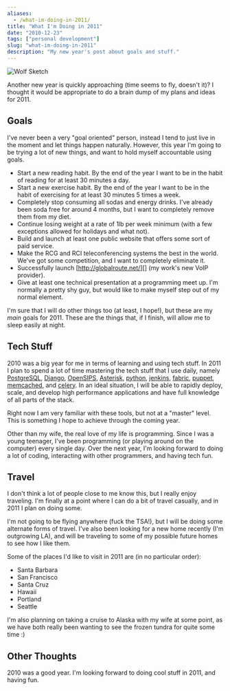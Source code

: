```yaml
---
aliases:
  - /what-im-doing-in-2011/
title: "What I'm Doing in 2011"
date: "2010-12-23"
tags: ["personal development"]
slug: "what-im-doing-in-2011"
description: "My new year's post about goals and stuff."
---
```



![Wolf Sketch][]


Another new year is quickly approaching (time seems to fly, doesn't it)?  I
thought it would be appropriate to do a brain dump of my plans and ideas for
2011.


## Goals

I've never been a very "goal oriented" person, instead I tend to just live in
the moment and let things happen naturally.  However, this year I'm going to be
trying a lot of new things, and want to hold myself accountable using goals.

-   Start a new reading habit.  By the end of the year I want to be in the
    habit of reading for at least 30 minutes a day.
-   Start a new exercise habit.  By the end of the year I want to be in the
    habit of exercising for at least 30 minutes 5 times a week.
-   Completely stop consuming all sodas and energy drinks.  I've already been
    soda free for around 4 months, but I want to completely remove them from my
    diet.
-   Continue losing weight at a rate of 1lb per week minimum (with a few
    exceptions allowed for holidays and what not).
-   Build and launch at least one public website that offers some sort of paid
    service.
-   Make the RCG and RCI teleconferencing systems the best in the world.  We've
    got some competition, and I want to completely eliminate it.
-   Successfully launch [http://globalroute.net/][] (my work's new VoIP
    provider).
-   Give at least one technical presentation at a programming meet up.  I'm
    normally a pretty shy guy, but would like to make myself step out of my
    normal element.

I'm sure that I will do other things too (at least, I hope!), but these are my
*main* goals for 2011.  These are the things that, if I finish, will allow me
to sleep easily at night.


## Tech Stuff

2010 was a big year for me in terms of learning and using tech stuff.  In 2011
I plan to spend a lot of time mastering the tech stuff that I use daily, namely
[PostgreSQL][], [Django][], [OpenSIPS][], [Asterisk][], [python][],
[jenkins][], [fabric][], [puppet][], [memcached][], and [celery][].  In an
ideal situation, I will be able to rapidly deploy, scale, and develop high
performance applications and have full knowledge of all parts of the stack.

Right now I am very familiar with these tools, but not at a "master" level.
This is something I hope to achieve through the coming year.

Other than my wife, the real love of my life is programming.  Since I was a
young teenager, I've been programming (or playing around on the computer) every
single day.  Over the next year, I'm looking forward to doing a lot of coding,
interacting with other programmers, and having tech fun.


## Travel

I don't think a lot of people close to me know this, but I really enjoy
traveling. I'm finally at a point where I can do a bit of travel casually, and
in 2011 I plan on doing some.

I'm not going to be flying anywhere (fuck the TSA!), but I will be doing some
alternate forms of travel.  I've also been looking for a new home recently (I'm
outgrowing LA), and will be traveling to some of my possible future homes to see
how I like them.

Some of the places I'd like to visit in 2011 are (in no particular order):

-   Santa Barbara
-   San Francisco
-   Santa Cruz
-   Hawaii
-   Portland
-   Seattle

I'm also planning on taking a cruise to Alaska with my wife at some point, as
we have both really been wanting to see the frozen tundra for quite some time
:)


## Other Thoughts

2010 was a good year.  I'm looking forward to doing cool stuff in 2011, and
having fun.


  [Wolf Sketch]: /static/images/2010/wolf-sketch.png "Wolf Sketch"
  [http://globalroute.net/]: http://globalroute.net/ "GlobalRoute"
  [PostgreSQL]: http://www.postgresql.org/ "PostgreSQL"
  [Django]: http://www.djangoproject.com/ "Django"
  [OpenSIPS]: http://www.opensips.org/ "OpenSIPS"
  [Asterisk]: http://www.asterisk.org/ "Asterisk"
  [python]: http://python.org/ "Python"
  [jenkins]: http://jenkins-ci.org/ "jenkins"
  [fabric]: http://docs.fabfile.org/en/latest/ "fabric"
  [puppet]: https://www.puppetlabs.com/ "puppe"
  [memcached]: http://memcached.org/ "memcached"
  [celery]: http://celeryproject.org/ "celery"
